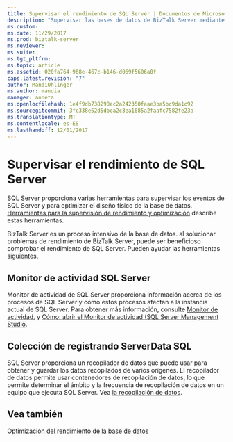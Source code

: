 ```yaml
---
title: Supervisar el rendimiento de SQL Server | Documentos de Microsoft
description: "Supervisar las bases de datos de BizTalk Server mediante herramientas de rendimiento, Monitor de actividad y la recopilación de datos"
ms.custom: 
ms.date: 11/29/2017
ms.prod: biztalk-server
ms.reviewer: 
ms.suite: 
ms.tgt_pltfrm: 
ms.topic: article
ms.assetid: 020fa764-968e-467c-b146-d069f5606a0f
caps.latest.revision: "7"
author: MandiOhlinger
ms.author: mandia
manager: anneta
ms.openlocfilehash: 1e4f9db738298ec2a242350faae3ba5bc9da1c92
ms.sourcegitcommit: 3fc338e52d5dbca2c3ea1685a2faafc7582fe23a
ms.translationtype: MT
ms.contentlocale: es-ES
ms.lasthandoff: 12/01/2017
---
```

# <a name="monitor-sql-server-performance"></a>Supervisar el rendimiento de SQL Server
SQL Server proporciona varias herramientas para supervisar los eventos de SQL Server y para optimizar el diseño físico de la base de datos. [Herramientas para la supervisión de rendimiento y optimización](https://docs.microsoft.com/en-us/sql/relational-databases/performance/performance-monitoring-and-tuning-tools) describe estas herramientas. 
  
BizTalk Server es un proceso intensivo de la base de datos. al solucionar problemas de rendimiento de BizTalk Server, puede ser beneficioso comprobar el rendimiento de SQL Server. Pueden ayudar las herramientas siguientes.  
  
## <a name="sql-server-activity-monitor"></a>Monitor de actividad SQL Server  
Monitor de actividad de SQL Server proporciona información acerca de los procesos de SQL Server y cómo estos procesos afectan a la instancia actual de SQL Server. Para obtener más información, consulte [Monitor de actividad](https://docs.microsoft.com/sql/relational-databases/performance-monitor/activity-monitor), y [Cómo: abrir el Monitor de actividad (SQL Server Management Studio](https://docs.microsoft.com/sql/relational-databases/performance-monitor/open-activity-monitor-sql-server-management-studio). 
  
## <a name="sql-serverdata-collection"></a>Colección de registrando ServerData SQL  
SQL Server proporciona un recopilador de datos que puede usar para obtener y guardar los datos recopilados de varios orígenes. El recopilador de datos permite usar contenedores de recopilación de datos, lo que permite determinar el ámbito y la frecuencia de recopilación de datos en un equipo que ejecuta SQL Server. Vea [la recopilación de datos](https://docs.microsoft.com/sql/relational-databases/data-collection/data-collection).
  
## <a name="see-also"></a>Vea también  
 [Optimización del rendimiento de la base de datos](../technical-guides/optimizing-database-performance.md)